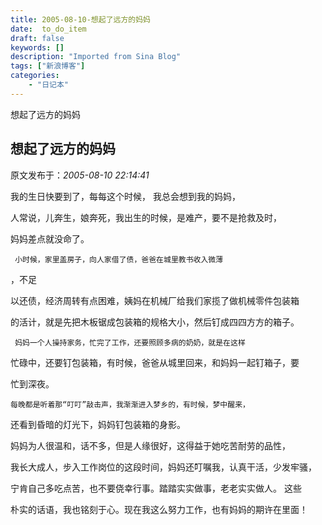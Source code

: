 ```yaml
---
title: 2005-08-10-想起了远方的妈妈
date:  to_do_item
draft: false
keywords: []
description: "Imported from Sina Blog"
tags: ["新浪博客"]
categories: 
    - "日记本"
---
```

想起了远方的妈妈
## 想起了远方的妈妈

 原文发布于：*2005-08-10 22:14:41*

 

         
我的生日快要到了，每每这个时候， 我总会想到我的妈妈，

人常说，儿奔生，娘奔死，我出生的时候，是难产，要不是抢救及时，

妈妈差点就没命了。

 

     小时候，家里盖房子，向人家借了债，爸爸在城里教书收入微薄
，不足

以还债，经济周转有点困难，姨妈在机械厂给我们家揽了做机械零件包装箱

的活计，就是先把木板锯成包装箱的规格大小，然后钉成四四方方的箱子。

 

     妈妈一个人操持家务，忙完了工作，还要照顾多病的奶奶，就是在这样

忙碌中，还要钉包装箱，有时候，爸爸从城里回来，和妈妈一起钉箱子，要

忙到深夜。

    每晚都是听着那“叮叮”敲击声，我渐渐进入梦乡的，有时候，梦中醒来，

还看到昏暗的灯光下，妈妈钉包装箱的身影。

 

    
妈妈为人很温和，话不多，但是人缘很好，这得益于她吃苦耐劳的品性，

我长大成人，步入工作岗位的这段时间，妈妈还叮嘱我，认真干活，少发牢骚，

宁肯自己多吃点苦，也不要侥幸行事。踏踏实实做事，老老实实做人。 这些

朴实的话语，我也铭刻于心。现在我这么努力工作，也有妈妈的期许在里面！


